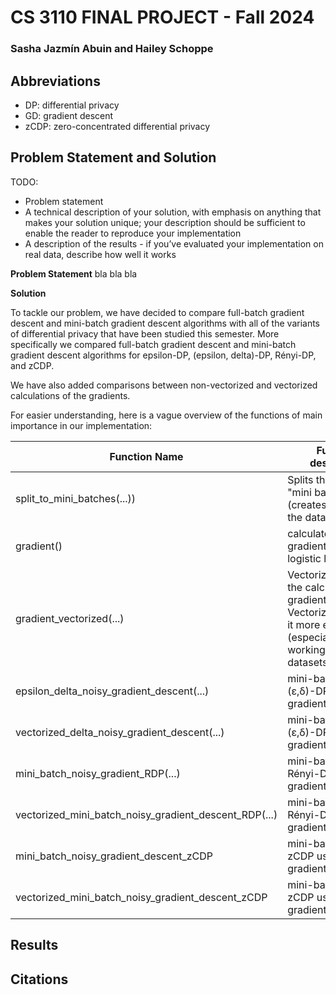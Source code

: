 # CS 3110 FINAL PROJECT - Fall 2024
### Sasha Jazmín Abuin and Hailey Schoppe

## Abbreviations
* DP: differential privacy
* GD: gradient descent
* zCDP: zero-concentrated differential privacy
  
## Problem Statement and Solution
TODO: 
* Problem statement
* A technical description of your solution, with emphasis on anything that makes your solution unique; your description should be sufficient to enable the reader to reproduce your implementation
* A description of the results - if you’ve evaluated your implementation on real data, describe how well it works

**Problem Statement**
bla bla bla

**Solution**

To tackle our problem, we have decided to compare full-batch gradient descent and mini-batch gradient descent algorithms with all of the variants of differential privacy that have been studied this semester. More specifically we compared full-batch gradient descent and mini-batch gradient descent algorithms for epsilon-DP, (epsilon, delta)-DP, Rényi-DP, and zCDP.

We have also added comparisons between non-vectorized and vectorized calculations of the gradients. 

For easier understanding, here is a vague overview of the functions of main importance in our implementation:

|Function Name                        |Function description|
|-------------------------------------|--------------------|
|split_to_mini_batches(...))|Splits the data into "mini batches" (creates subsets of the data)|
|gradient()| calculates the gradient of the logistic loss|
|gradient_vectorized(...)|Vectorized version of the calculation of the gradient. Vectorization makes it more efficient (especially when working with large datasets)|
|epsilon_delta_noisy_gradient_descent(...)|mini-batch GD with (ε,δ)-DP using gradient()|
|vectorized_delta_noisy_gradient_descent(...)|mini-batch GD with (ε,δ)-DP using gradient_vectorized()|
|mini_batch_noisy_gradient_RDP(...)|mini-batch GD with Rényi-DP using gradient()|
|vectorized_mini_batch_noisy_gradient_descent_RDP(...)|mini-batch GD with Rényi-DP using gradient_vectorized()|
|mini_batch_noisy_gradient_descent_zCDP|mini-batch GD with zCDP using gradient()|
|vectorized_mini_batch_noisy_gradient_descent_zCDP|mini-batch GD with zCDP using gradient_vectorized()|

## Results


## Citations
